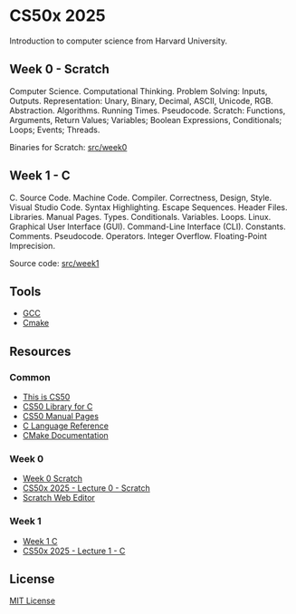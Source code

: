 # CS50x 2025

Introduction to computer science from Harvard University.

## Week 0 - Scratch

Computer Science. Computational Thinking. Problem Solving: Inputs, Outputs. Representation: Unary, Binary, Decimal, ASCII, Unicode, RGB. Abstraction. Algorithms. Running Times. Pseudocode. Scratch: Functions, Arguments, Return Values; Variables; Boolean Expressions, Conditionals; Loops; Events; Threads.

Binaries for Scratch: [src/week0](src/week0)

## Week 1 - C

C. Source Code. Machine Code. Compiler. Correctness, Design, Style. Visual Studio Code. Syntax Highlighting. Escape Sequences. Header Files. Libraries. Manual Pages. Types. Conditionals. Variables. Loops. Linux. Graphical User Interface (GUI). Command-Line Interface (CLI). Constants. Comments. Pseudocode. Operators. Integer Overflow. Floating-Point Imprecision.

Source code: [src/week1](src/week1)

## Tools

- [GCC](https://gcc.gnu.org/)
- [Cmake](https://cmake.org/)

## Resources

### Common

- [This is CS50](https://cs50.harvard.edu/x/2025/)
- [CS50 Library for C](https://github.com/cs50/libcs50)
- [CS50 Manual Pages](https://manual.cs50.io/)
- [C Language Reference](https://learn.microsoft.com/en-us/cpp/c-language/c-language-reference?view=msvc-170)
- [CMake Documentation](https://cmake.org/cmake/help/latest/)

### Week 0

- [Week 0 Scratch](https://cs50.harvard.edu/x/2025/weeks/0/)
- [CS50x 2025 - Lecture 0 - Scratch](https://www.youtube.com/watch?v=2WtPyqwTLKM)
- [Scratch Web Editor](https://scratch.mit.edu/projects/editor/)

### Week 1

- [Week 1 C](https://cs50.harvard.edu/x/2025/weeks/1/)
- [CS50x 2025 - Lecture 1 - C](https://www.youtube.com/watch?v=89cbCbWrM4U)

## License

[MIT License](LICENSE.md)

